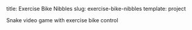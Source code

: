 title: Exercise Bike Nibbles
slug: exercise-bike-nibbles
template: project

Snake video game with exercise bike control
